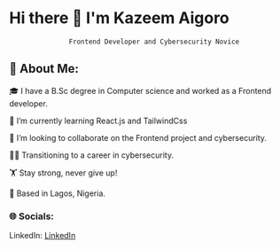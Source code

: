 #                                            Hi there 👋 I'm Kazeem Aigoro
                   Frontend Developer and Cybersecurity Novice
## 💫 About Me:

🎓 I have a B.Sc degree in Computer science and worked as a Frontend developer.

🌱 I’m currently learning React.js and TailwindCss

👯 I’m looking to collaborate on the Frontend project and cybersecurity.

👩‍💻 Transitioning to a career in cybersecurity.

🏋️ Stay strong, never give up!

📍 Based in Lagos, Nigeria.
### 🌐 Socials:
LinkedIn: [LinkedIn](https://www.linkedin.com/in/aigoro-kazeem-965302212/)




<!--
**K-aigoro/k-aigoro** is a ✨ _special_ ✨ repository because its `README.md` (this file) appears on your GitHub profile.



Here are some ideas to get you started:

- 🔭 I’m currently working on ...
- 🌱 I’m currently learning ...
- 👯 I’m looking to collaborate on ...
- 🤔 I’m looking for help with ...
- 💬 Ask me about ...
- 📫 How to reach me: ...
- 😄 Pronouns: ...
- ⚡ Fun fact: ...
